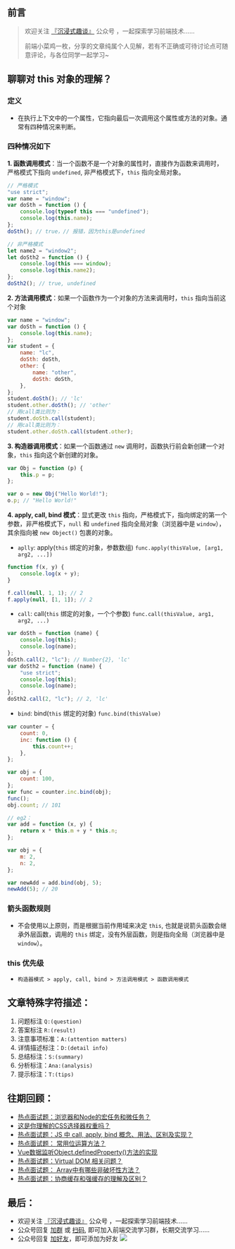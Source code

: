 ## 前言
>  欢迎关注 [『沉浸式趣谈』](https://mp.weixin.qq.com/s?__biz=MzkyOTI2MzE0MQ==&mid=2247485576&idx=1&sn=5ddfe93f427f05f5d126dead859d0dc8&chksm=c20d73c2f57afad4bbea380dfa1bcc15367a4cc06bf5dd0603100e8bd7bb317009fa65442cdb&token=1071012447&lang=zh_CN#rd) 公众号 ，一起探索学习前端技术......
>
>  前端小菜鸡一枚，分享的文章纯属个人见解，若有不正确或可待讨论点可随意评论，与各位同学一起学习~

## 聊聊对 this 对象的理解？

### 定义
-   在执行上下文中的一个属性，它指向最后一次调用这个属性或方法的对象。通常有四种情况来判断。

### 四种情况如下
**1.  函数调用模式**：当一个函数不是一个对象的属性时，直接作为函数来调用时， 严格模式下指向 `undefined`, 非严格模式下，`this` 指向全局对象。

```js
// 严格模式
"use strict";
var name = "window";
var doSth = function () {
    console.log(typeof this === "undefined");
    console.log(this.name);
};
doSth(); // true，// 报错，因为this是undefined

// 非严格模式
let name2 = "window2";
let doSth2 = function () {
    console.log(this === window);
    console.log(this.name2);
};
doSth2(); // true, undefined
```

**2.  方法调用模式**：如果一个函数作为一个对象的方法来调用时，`this` 指向当前这个对象

```js
var name = "window";
var doSth = function () {
    console.log(this.name);
};
var student = {
    name: "lc",
    doSth: doSth,
    other: {
        name: "other",
        doSth: doSth,
    },
};
student.doSth(); // 'lc'
student.other.doSth(); // 'other'
// 用call类比则为：
student.doSth.call(student);
// 用call类比则为：
student.other.doSth.call(student.other);
```

**3.  构造器调用模式**：如果一个函数通过 `new` 调用时，函数执行前会新创建一个对象，`this` 指向这个新创建的对象。

```js
var Obj = function (p) {
    this.p = p;
};

var o = new Obj("Hello World!");
o.p; // "Hello World!"
```

**4.  apply, call, bind 模式**：显式更改 `this` 指向，严格模式下，指向绑定的第一个参数，非严格模式下，`null` 和 `undefined` 指向全局对象（浏览器中是 `window`），其余指向被 `new Object()` 包裹的对象。

-   `aplly`: apply(`this` 绑定的对象，参数数组) `func.apply(thisValue, [arg1, arg2, ...])`

```js
function f(x, y) {
    console.log(x + y);
}

f.call(null, 1, 1); // 2
f.apply(null, [1, 1]); // 2
```

-   `call`: call(`this` 绑定的对象，一个个参数) `func.call(thisValue, arg1, arg2, ...)`

```js
var doSth = function (name) {
    console.log(this);
    console.log(name);
};
doSth.call(2, "lc"); // Number{2}, 'lc'
var doSth2 = function (name) {
    "use strict";
    console.log(this);
    console.log(name);
};
doSth2.call(2, "lc"); // 2, 'lc'
```

-   `bind`: bind(`this` 绑定的对象) `func.bind(thisValue)`

```js
var counter = {
    count: 0,
    inc: function () {
        this.count++;
    },
};

var obj = {
    count: 100,
};
var func = counter.inc.bind(obj);
func();
obj.count; // 101

// eg2：
var add = function (x, y) {
    return x * this.m + y * this.n;
};

var obj = {
    m: 2,
    n: 2,
};

var newAdd = add.bind(obj, 5);
newAdd(5); // 20
```

### 箭头函数规则
-   不会使用以上原则，而是根据当前作用域来决定 `this`, 也就是说箭头函数会继承外层函数，调用的 `this` 绑定，没有外层函数，则是指向全局（浏览器中是 `window`）。

### this 优先级
-   `构造器模式 > apply, call, bind > 方法调用模式 > 函数调用模式`

## 文章特殊字符描述：
1. 问题标注 `Q:(question)`
2. 答案标注 `R:(result)`
3. 注意事项标准：`A:(attention matters)`
4. 详情描述标注：`D:(detail info)`
5. 总结标注：`S:(summary)`
6. 分析标注：`Ana:(analysis)`
7. 提示标注：`T:(tips)`

## 往期回顾：
-   [热点面试题：浏览器和Node的宏任务和微任务？](https://mp.weixin.qq.com/s/U3fgBOtvc9_MbJbMA_Pdqw)
-   [这是你理解的CSS选择器权重吗？](https://mp.weixin.qq.com/s/6W3dcwcsBURGxYD9AeBeWA)
-   [热点面试题：JS 中 call, apply, bind 概念、用法、区别及实现？](https://mp.weixin.qq.com/s/v9eYEpwpzXazXm7pLTkDhw)
-   [热点面试题： 常用位运算方法？](https://mp.weixin.qq.com/s/gn4sBeM6luE_b6jaAZOgyQ)
-   [Vue数据监听Object.definedProperty()方法的实现](https://mp.weixin.qq.com/s/1inW5dSZv26eJTC39REMdg)
-   [热点面试题：Virtual DOM 相关问题？](https://mp.weixin.qq.com/s/s3BBhTH9g2OrtOpyJ4tzbQ)
-   [热点面试题： Array中有哪些非破坏性方法？](https://mp.weixin.qq.com/s/a0gd3wQ-bqYpDVfFGJP8Ew)
-   [热点面试题：协商缓存和强缓存的理解及区别？](https://mp.weixin.qq.com/s/Zht9WL8mzW7-uOi49vcgzQ)
## 最后：
-   欢迎关注 [『沉浸式趣谈』](https://mp.weixin.qq.com/s?__biz=MzkyOTI2MzE0MQ==&mid=2247485576&idx=1&sn=5ddfe93f427f05f5d126dead859d0dc8&chksm=c20d73c2f57afad4bbea380dfa1bcc15367a4cc06bf5dd0603100e8bd7bb317009fa65442cdb&token=1071012447&lang=zh_CN#rd) 公众号 ，一起探索学习前端技术......
-   公众号回复 [加群](https://mp.weixin.qq.com/s?__biz=MzkyOTI2MzE0MQ==&mid=2247485576&idx=1&sn=5ddfe93f427f05f5d126dead859d0dc8&chksm=c20d73c2f57afad4bbea380dfa1bcc15367a4cc06bf5dd0603100e8bd7bb317009fa65442cdb&token=1071012447&lang=zh_CN#rd) 或 [扫码](https://mp.weixin.qq.com/s?__biz=MzkyOTI2MzE0MQ==&mid=2247485576&idx=1&sn=5ddfe93f427f05f5d126dead859d0dc8&chksm=c20d73c2f57afad4bbea380dfa1bcc15367a4cc06bf5dd0603100e8bd7bb317009fa65442cdb&token=1071012447&lang=zh_CN#rd), 即可加入前端交流学习群，长期交流学习......
-   公众号回复 [加好友](https://mp.weixin.qq.com/s?__biz=MzkyOTI2MzE0MQ==&mid=2247485576&idx=1&sn=5ddfe93f427f05f5d126dead859d0dc8&chksm=c20d73c2f57afad4bbea380dfa1bcc15367a4cc06bf5dd0603100e8bd7bb317009fa65442cdb&token=1071012447&lang=zh_CN#rd)，即可添加为好友
![](https://soo.run/13bdt)
